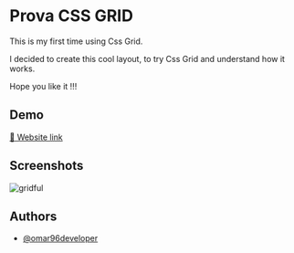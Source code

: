 # Prova CSS GRID
This is my first time using Css Grid.

I decided to create this cool layout, to try Css Grid and understand how it works.

Hope you like it !!!


## Demo

[🔗 Website link](https://css-grid-proj.netlify.app/)




## Screenshots

![gridful](https://user-images.githubusercontent.com/84162621/170789715-4285b58c-61d8-415f-a1e1-a65f10fffb10.png)



## Authors

- [@omar96developer](https://github.com/omar96developer)

